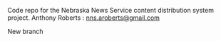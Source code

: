 Code repo for the Nebraska News Service content distribution system project.
Anthony Roberts : nns.aroberts@gmail.com 

New branch